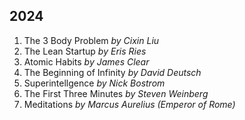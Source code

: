 

## 2024


1. The 3 Body Problem *by Cixin Liu*
1. The Lean Startup *by Eris Ries*
1. Atomic Habits *by James Clear*
1. The Beginning of Infinity *by David Deutsch*
1. Superintellgence *by Nick Bostrom*  
1. <span class="fade-text-light">The First Three Minutes *by Steven Weinberg*</span>
1. <span class="fade-text-light">Meditations *by Marcus Aurelius (Emperor of Rome)*</span>  
